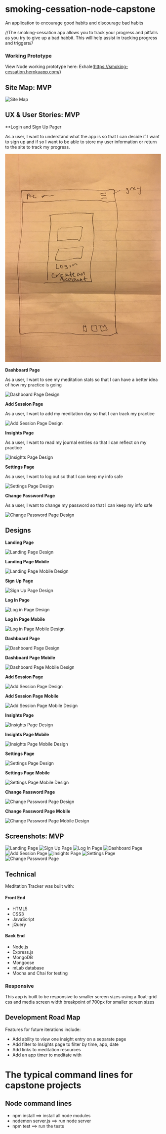 # smoking-cessation-node-capstone
An application to encourage good habits and discourage bad habits

//The smoking-cessation app allows you to track your progress and pitfalls as you try to give up a bad habbit. This will help assist in tracking progress and triggers//

### Working Prototype

View Node working prototype here: Exhale(https://smoking-cessation.herokuapp.com/)

## Site Map: MVP

![Site Map](/screenshots/designs/site-map.png)


## UX & User Stories: MVP

**Login and Sign Up Pager

As a user, I want to understand what the app is so that I can decide if I want to sign up
and if so I want to be able to store my user information or return to the site to track my progress.

![Log in Page Design](/screenshots/login.png)

**Dashboard Page**

As a user, I want to see my meditation stats so that I can have a better idea of how my practice is going

![Dashboard Page Design](/screenshots/wireframes/dashboard.png)

**Add Session Page**

As a user, I want to add my meditation day so that I can track my practice

![Add Session Page Design](/screenshots/wireframes/add-session.png)

**Insights Page**

As a user, I want to read my journal entries so that I can reflect on my practice

![Insights Page Design](/screenshots/wireframes/insights.png)

**Settings Page**

As a user, I want to log out so that I can keep my info safe

![Settings Page Design](/screenshots/wireframes/settings.png)

**Change Password Page**

As a user, I want to change my password so that I can keep my info safe

![Change Password Page Design](/screenshots/wireframes/change-pw.png)


## Designs

**Landing Page**

![Landing Page Design](/screenshots/designs/landing.png)

**Landing Page Mobile**

![Landing Page Mobile Design](/screenshots/designs/landing-mobile.png)

**Sign Up Page**

![Sign Up Page Design](/screenshots/designs/sign-up.png)

**Log In Page**

![Log in Page Design](/screenshots/designs/log-in.png)

**Log In Page Mobile**

![Log in Page Mobile Design](/screenshots/designs/log-in-mobile.png)

**Dashboard Page**

![Dashboard Page Design](/screenshots/designs/dashboard.png)

**Dashboard Page Mobile**

![Dashboard Page Mobile Design](/screenshots/designs/dashboard-mobile.png)

**Add Session Page**

![Add Session Page Design](/screenshots/designs/add-session.png)

**Add Session Page Mobile**

![Add Session Page Mobile Design](/screenshots/designs/add-session-mobile.png)

**Insights Page**

![Insights Page Design](/screenshots/designs/insights.png)

**Insights Page Mobile**

![Insights Page Mobile Design](/screenshots/designs/insights-mobile.png)

**Settings Page**

![Settings Page Design](/screenshots/designs/settings.png)

**Settings Page Mobile**

![Settings Page Mobile Design](/screenshots/designs/settings-mobile.png)

**Change Password Page**

![Change Password Page Design](/screenshots/designs/change-pw.png)

**Change Password Page Mobile**

![Change Password Page Mobile Design](/screenshots/designs/change-pw-mobile.png)


## Screenshots: MVP

![Landing Page](/screenshots/landing-page.png)
![Sign Up Page](/screenshots/sign-up.png)
![Log In Page](/screenshots/log-in.png)
![Dashboard Page](/screenshots/dashboard-page.png)
![Add Session Page](/screenshots/add-session.png)
![Insights Page](/screenshots/insights.png)
![Settings Page](/screenshots/settings-dropdown.png)
![Change Password Page](/screenshots/change-pw.png)



## Technical

Meditation Tracker was built with:

#### Front End

* HTML5
* CSS3
* JavaScript
* jQuery

#### Back End

* Node.js
* Express.js
* MongoDB
* Mongoose
* mLab database
* Mocha and Chai for testing


### Responsive
This app is built to be responsive to smaller screen sizes using a float-grid css and media screen width breakpoint of 700px for smaller screen sizes



## Development Road Map
Features for future iterations include:
- Add ability to view one insight entry on a separate page
- Add filter to Insights page to filter by time, app, date
- Add links to meditation resources
- Add an app timer to meditate with


#  The typical command lines for capstone projects

## Node command lines
* npm install ==> install all node modules
* nodemon server.js ==> run node server
* npm test ==> run the tests

